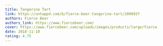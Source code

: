 ```yaml
---
title: Tangerine Tart
link: https://untappd.com/b/fierce-beer-tangerine-tart/2098937
authors: Fierce Beer
authors_link: https://www.fiercebeer.com/
cover: https://www.fiercebeer.com/uploads/images/products/large/fierce-beer-tangerine-tart-1520506148TangerineTart-Can.png
date: 2018-11-10
rating: 4.75
---
```

